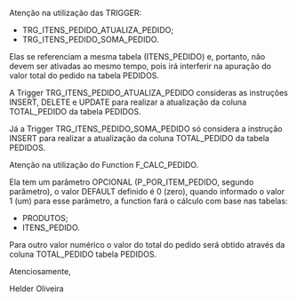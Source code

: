 Atenção na utilização das TRIGGER:
  - TRG_ITENS_PEDIDO_ATUALIZA_PEDIDO;
  - TRG_ITENS_PEDIDO_SOMA_PEDIDO.

Elas se referenciam a mesma tabela (ITENS_PEDIDO) e, portanto, não devem ser ativadas ao mesmo tempo, pois irá
interferir na apuração do valor total do pedido na tabela PEDIDOS.

A Trigger TRG_ITENS_PEDIDO_ATUALIZA_PEDIDO consideras as instruções INSERT, DELETE e UPDATE para realizar a
atualização da coluna TOTAL_PEDIDO da tabela PEDIDOS.

Já a Trigger TRG_ITENS_PEDIDO_SOMA_PEDIDO só considera a instrução INSERT para realizar a atualização da
coluna TOTAL_PEDIDO da tabela PEDIDOS.

Atenção na utilização do Function F_CALC_PEDIDO.

Ela tem um parâmetro OPCIONAL (P_POR_ITEM_PEDIDO, segundo parâmetro), o valor DEFAULT definido é 0 (zero),
quando informado o valor 1 (um) para esse parâmetro, a function fará o cálculo com base nas tabelas:
  - PRODUTOS;
  - ITENS_PEDIDO.

Para outro valor numérico o valor do total do pedido será obtido através da coluna TOTAL_PEDIDO tabela PEDIDOS.

Atenciosamente,

Helder Oliveira
